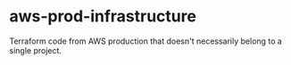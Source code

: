 # aws-prod-infrastructure
Terraform code from AWS production that doesn't necessarily belong to a single project. 
